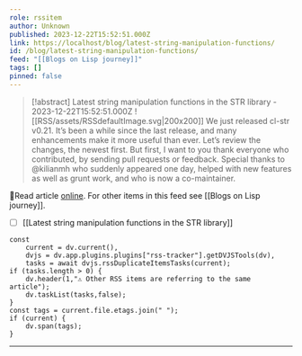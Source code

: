 ```yaml
---
role: rssitem
author: Unknown
published: 2023-12-22T15:52:51.000Z
link: https://localhost/blog/latest-string-manipulation-functions/
id: /blog/latest-string-manipulation-functions/
feed: "[[Blogs on Lisp journey]]"
tags: []
pinned: false
---
```


> [!abstract] Latest string manipulation functions in the STR library - 2023-12-22T15:52:51.000Z
> <span class="rss-image">![[RSS/assets/RSSdefaultImage.svg|200x200]]</span> We just released cl-str v0.21. It’s been a while since the last release, and many enhancements make it more useful than ever. Let’s review the changes, the newest first. But first, I want to you thank everyone who contributed, by sending pull requests or feedback. Special thanks to @kilianmh who suddenly appeared one day, helped with new features as well as grunt work, and who is now a co-maintainer.

🔗Read article [online](https://localhost/blog/latest-string-manipulation-functions/). For other items in this feed see [[Blogs on Lisp journey]].

- [ ] [[Latest string manipulation functions in the STR library]]

~~~dataviewjs
const
    current = dv.current(),
	dvjs = dv.app.plugins.plugins["rss-tracker"].getDVJSTools(dv),
	tasks = await dvjs.rssDuplicateItemsTasks(current);
if (tasks.length > 0) {
	dv.header(1,"⚠ Other RSS items are referring to the same article");
    dv.taskList(tasks,false);
}
const tags = current.file.etags.join(" ");
if (current) {
	dv.span(tags);
}
~~~

- - -
